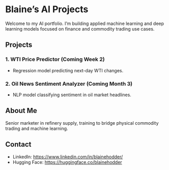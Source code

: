 # Blaine’s AI Projects

Welcome to my AI portfolio. I’m building applied machine learning and deep learning models focused on finance and commodity trading use cases.

## Projects

### 1. WTI Price Predictor (Coming Week 2)
- Regression model predicting next-day WTI changes.

### 2. Oil News Sentiment Analyzer (Coming Month 3)
- NLP model classifying sentiment in oil market headlines.

## About Me

Senior marketer in refinery supply, training to bridge physical commodity trading and machine learning.

## Contact

- LinkedIn: https://www.linkedin.com/in/blainehodder/
- Hugging Face: https://huggingface.co/blainehodder
